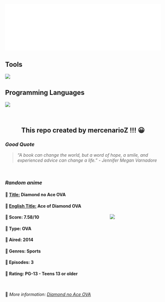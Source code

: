 
<img src="svg/nai.svg" />

<p>
  <h2>Tools</h2>
  <a href="https://skillicons.dev">
    <img src="https://skillicons.dev/icons?i=git,bash,vim,ubuntu,tensorflow,pytorch,docker,raspberrypi" />
  </a>

  <br />

  <h2>Programming Languages</h2>

  <a href="https://skillicons.dev">
    <img src="https://skillicons.dev/icons?i=python,c,cpp" />
  </a>
</p>

<br />

<h2 align="center">This repo created by mercenarioZ !!! 😀</h2>
<h3><i>Good Quote</i></h3>

<blockquote>
<i>
“A book can change the world, but a word of hope, a smile, and experienced advice can change a life.” - Jennifer Megan Varnadore
</i>
</blockquote>

<br />

<h3><i>Random anime</i></h3>

<h4>
  <strong>🥭 <u>Title:</u></strong> Diamond no Ace OVA
</h4>

<h4>🌿 <u>English Title:</u> Ace of Diamond OVA</h4>

<img align="right" width="165" src=https://cdn.myanimelist.net/images/anime/5/71263.jpg />

<h4>🌱 Score: 7.58/10</h4>

<h4>🌲 Type: OVA</h4>

<h4>🌴 Aired: 2014</h4>

<h4>🌵 Genres: Sports</h4>

<h4>🥑 Episodes: 3</h4>

<h4>🍏 Rating: PG-13 - Teens 13 or older</h4>

<br />

🍂 *More information: [Diamond no Ace OVA](https://myanimelist.net/anime/25341/Diamond_no_Ace_OVA)*
    
